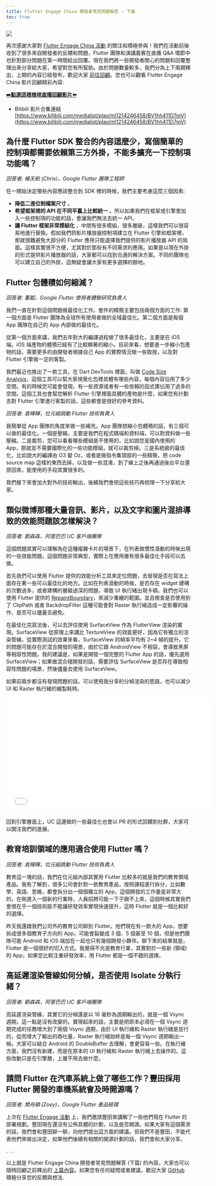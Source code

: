 ```yaml
---
title: Flutter Engage China 開發者常見問題解答 — 下篇
toc: true
---
```


![](https://devrel.andfun.cn/devrel/posts/2021/04/14dcfcd1d2a09.jpg)

再次感謝大家對 [Flutter Engage China 活動](https://flutter.cn/posts/flutter-engage-china-event-recap) 的關注和積極參與！我們在活動前後收到了很多來自開發者的反饋和問題，Flutter 團隊和演講嘉賓在直播 Q&A 環節中也針對部分問題在第一時間給出回覆。現在我們將一些開發者關心的問題和回覆整理出來分享給大家，希望對您有所幫助。由於問題數量較多，我們分為上下兩期釋出，上期的內容已經發布，歡迎大家 [前往回顧](https://flutter.cn/posts/flutter-engage-china-developers-qa-part-1)。您也可以觀看 Flutter Engage China 影片回顧精彩內容:

[**➡️點選這裡檢視直播回顧影片⬅️**](https://www.bilibili.com/medialist/play/ml1214246458/BV1hh411D7mV)

* Bilibili 影片合集連結 [https://www.bilibili.com/medialist/play/ml1214246458/BV1hh411D7mV](https://www.bilibili.com/medialist/play/ml1214246458/BV1hh411D7mV)


## **為什麼 Flutter SDK 整合的內容這麼少，寫個簡單的控制項都需要依賴第三方外掛，不能多擴充一下控制項功能嗎？**

*回答者: 楊天航 (Chris)，Google Flutter 團隊工程師*

在一開始決定哪些內容應該整合到 SDK 裡的時候，我們主要考慮這麼三個因素:

* **降低二進位制檔案尺寸** 。
* **希望框架裡的 API 在不同平臺上比較統一** 。所以如果我們在框架或引擎里加入一些控制項的功能的話，會讓我們無法去統一 API。
* **讓 Flutter 框架非常模組化** ，中間有很多模組，很多層級，這樣我們可以很容易地進行替換。假如我們把影片播放器控制項建立在 Flutter 引擎和框架裡，那就很難避免大部分的 Flutter 應用只能選擇我們提供的影片播放器 API 的局面。這樣其實很不方便，尤其對於那些有不同需求的應用。如果是以現在外掛的形式提供影片播放器的話，大家都可以找到合適的解決方案。不同的團隊也可以建立自己的外掛，這無疑會讓大家有更多選擇的餘地。

## **Flutter 包體積如何縮減？**

*回答者: 董韜，Google Flutter 使用者體驗研究負責人*

我們一直在針對這個問題做最佳化工作。套件的精簡主要包括兩個方面的工作: 第一個方面是 Flutter 團隊為全球所有使用者做的全域最佳化。第二個方面是每個 App 團隊在自己的 App 內部做的最佳化。

從第一個方面來講，我們去年對大的編譯過程做了很多最佳化，主要是在 iOS 端。iOS 端產物的體積已經有了比較顯著的縮小。目前來看，想要進一步縮小包產物的話，需要更多的由開發者根據自己 App 的實際情況做一些取捨，以及對 Flutter 引擎做一定的客製。

我們最近也推出了一款工具，在 Dart DevTools 裡面，叫做 [Code Size Analysis](https://flutter.cn/docs/development/tools/devtools/app-size#analysis-tab)，這個工具可以幫大家視覺化包裡具體有哪些內容，每個內容佔用了多少空間。有的時候您可能會發現，有一些資源或者有一些依賴的函式庫佔用了過多的空間。這個工具也會幫您解析 Flutter 引擎裡面具體的產物是什麼，如果您有計劃去對 Flutter 引擎進行客製的話，這些都會是很好的參考資料。

*回答者: 袁輝輝，位元組跳動 Flutter 技術負責人*

我簡單從 App 團隊的角度來做一些補充。App 團隊想縮小包體積的話，有三個可以做的最佳化。一個是壓縮，主要是我們在程式碼端和資料端，可以對資料做一些壓縮。二是裁剪，您可以看看哪些模組是不使用的，比如說您是國內使用的 App，那就並不需要國際化的一些功能模組，就可以裁剪掉。三是系統級的最佳化，比如說大的編譯由 O3 變 Oz，或者是做指令集頭部的一些精簡，把 code source map 這樣的東西去掉，以及做一些混淆，到了線上之後再通過後台平台還原回來，能使用的手段其實很多的。

我們接下來會加大對外的技術輸出，後續我們會把這些技巧再梳理一下分享給大家。

## **類似微博那種大量音訊、影片，以及文字和圖片混排導致的效能問題該怎樣解決？**

*回答者: 劉森森，阿里巴巴 UC 客戶端團隊*

這個問題其實可以理解為在這種複雜卡片的場景下，在列表做慣性滾動的時候出現的一些效能問題。這個問題非常典型，實際上在應用層有很多最佳化手段可以去做。

首先我們可以使用 Flutter 提供的效能分析工具來定位問題，去發現是否在寫法上面存在著一些可以最佳化的地方。比如在列表滾動的時候，是否存在 widget 建構的次數過多，或者建構的層級過深的問題，導致 UI 執行緒出現卡頓。我們也可以使用 Flutter 提供的 [RepaintBoundary](https://api.flutter-io.cn/flutter/widgets/RepaintBoundary-class.html)，來減少重繪的範圍。並且檢查是否使用到了 ClipPath 或者 BackdropFilter 這種可能會對 Raster 執行緒造成一定影響的操作，是否可以儘量去避免。

在最佳化完寫法後，可以去評估使用 SurfaceView 作為 FlutterView 渲染的實現。SurfaceView 從原理上來講比 TextureView 的效能更好，因為它有獨立的渲染管線。從實際測試的效果來看，SurfaceView 的幀率平均有 2~4 幀的提升。它的問題可能存在於混合開發的場景，由於它跟 AndroidView 不相容，會導致黑屏等相容性問題。我的建議是，如果是開發一個完整的 Flutter App 的話，優先選用 SurfaceView；如果做混合棧開發的話，需要評估 SurfaceView 是否存在導致相容性問題的場景，然後儘量去使用 SurfaceView。

如果前兩步都沒有發現問題的話，可以使用我分享的分幀渲染的思路，也可以減少 UI 和 Raster 執行緒的繪製耗時。

<iframe width="560" height="315" src="//player.bilibili.com/player.html?aid=247451014&bvid=BV1wv411h7Ni&cid=318242333&page=1&autoplay=false" scrolling="no" border="0" frameborder="no" framespacing="0" allowfullscreen="true"> </iframe>

回到引擎層面上，UC 這邊做的一些最佳化也會以 PR 的形式回饋到社群，大家可以關注我們的進展。

## **教育培訓領域的應用適合使用 Flutter 嗎？**

*回答者: 袁輝輝，位元組跳動 Flutter 技術負責人*

教育這一塊的話，我們在位元組內部其實用 Flutter 比較多的就是我們的教育領域產品。我有了解到，很多公司會針對一款教育產品，按照課程進行拆分，比如數學、英語、思維，都會拆分出一個個獨立的 App，這個開發的工作量是非常大的。在剛進入一個新的行業時，人員招聘可能一下子跟不上來，這個時候其實我們會很在乎一個技術能不能讓研發效率實現快速提升，這時 Flutter 就是一個比較好的選擇。

昨天我還跟我們公司外的教育公司聊到 Flutter。他們現在有一款大的 App，想要拆成很多個教育子方向的 App，可能會裂變成 3 個、5 個甚至 10 個，但是他們團隊可能 Android 和 iOS 端加在一起也只有幾個開發小夥伴。聊下來的結果就是，Flutter 是一個很好的切入方式。我覺得不光是教育行業，其實對於一些新 (領域) 的 App，如果您比較注重研發效率，用 Flutter 都是一個不錯的選擇。

## **高延遲渲染管線如何分幀，是否使用 Isolate 分執行緒？**

*回答者: 劉森森，阿里巴巴 UC 客戶端團隊*

高延遲渲染管線，其實它的分幀還是以 16 毫秒為週期輸出的，就是一個 Vsync 週期，這一點是沒有改變的。實現起來的話，主要是把原本必須在一個 Vsync 週期完成的任務增大到了兩個 Vsync 週期，由於 UI 執行緒和 Raster 執行緒是並行的，從而增大了輸出的吞吐量，Raster 執行緒始終是每一個 Vsync 週期輸出一幀。大家可以結合 Android 的 DoubleBuffer 去理解，會更容易一些。在執行緒方面，我們沒有新建，而是在原本的 UI 執行緒和 Raster 執行緒上去操作的。這些改動只是在引擎層，上層不用去做什麼。

## **請問 Flutter 在汽車系統上做了哪些工作？豐田採用 Flutter 開發的車機系統會及時開源嗎？**

*回答者: 樊舟穎 (Zoey)，Google Flutter 產品經理*

上次在 [Flutter Engage 活動](https://flutter.cn/posts/announcing-flutter-2) 上，我們邀請豐田來講解了一些他們現在 Flutter 的部署規劃。豐田現在還沒有公佈具體的計劃，以及是否開源。如果大家有這個需求的話，我們會和豐田聊一聊，向他們提出這方面的建議。但我們不是豐田，不能代表他們來做出決定，如果他們後續有相關的開源計劃的話，我們會和大家分享。

. . .

以上就是 Flutter Engage China 開發者常見問題解答 (下篇) 的內容，大家也可以隨時回顧之前釋出的 [上篇內容](https://flutter.cn/posts/flutter-engage-china-developers-qa-part-1)。如果您有任何疑問或者建議，歡迎大家 [GitHub](https://github.com/flutter) 積極分享您的反饋與想法.

